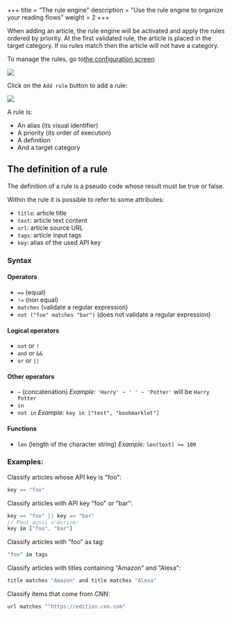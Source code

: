+++
title = "The rule engine"
description = "Use the rule engine to organize your reading flows"
weight = 2
+++

When adding an article, the rule engine will be activated and apply the rules ordered by priority.
At the first validated rule, the article is placed in the target category.
If no rules match then the article will not have a category.

To manage the rules, go to[the configuration screen](https://readflow.app/settings/rules):

![](images/rules.png)

Click on the `Add rule` button to add a rule:

![](images/add-rule.png)

A rule is:

- An alias (its visual identifier)
- A priority (its order of execution)
- A definition
- And a target category

## The definition of a rule

The definition of a rule is a pseudo code whose result must be true or false.

Within the rule it is possible to refer to some attributes:

- `title`: article title
- `text`: article text content
- `url`: article source URL
- `tags`: article input tags
- `key`: alias of the used API key

### Syntax

#### Operators

- `==` (equal)
- `!=` (non equal)
- `matches` (validate a regular expression)
- `not ("foo" matches "bar")` (does not validate a regular expression)

#### Logical operators

- `not` or `!`
- `and` or `&&`
- `or` or `||`

#### Other operators

- `~` (concatenation)
  *Example:* `'Harry' ~ ' ' ~ 'Potter'` will be `Harry Potter`
- `in`
- `not in`
  *Example:* `key in ["test", "bookmarklet"]`

#### Functions

- `len` (length of the character string)
   *Example:* `len(text) >= 100`

### Examples:

Classify articles whose API key is "foo":

```js
key == "foo"
```

Classify articles with API key "foo" or "bar":

```js
key == "foo" || key == "bar"
// Peut aussi s'écrire:
key in ["foo", "bar"]
```

Classify articles with "foo" as tag:

```js
"foo" in tags
```

Classify articles with titles containing "Amazon" and "Alexa":

```js
title matches "Amazon" and title matches "Alexa"
```

Classify items that come from CNN:

```js
url matches "^https://edition.cnn.com"
```

